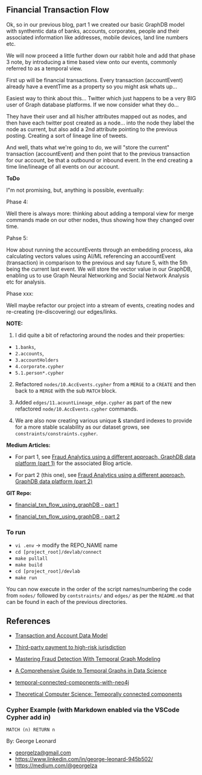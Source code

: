 ## Financial Transaction Flow 


Ok, so in our previous blog, part 1 we created our basic GraphDB model with synthentic data of banks, accounts, corporates, people and their associated information like addresses, mobile devices, land line numbers etc.

We will now proceed a little further down our rabbit hole and add that phase 3 note, by introducing a time based view onto our events, commonly referred to as a temporal view. 

First up will be financial transactions. Every transaction (accountEvent) already have a eventTime as a property so you might ask whats up... 

Easiest way to think about this... Twitter which just happens to be a very BIG user of Graph database platforms. 
If we now consider what they do... 

They have their user and all his/her attributes mapped out as nodes, and then have each twitter post created as a node... into the node they label the node as current, but also add a 2nd attribute pointing to the previous posting. Creating a sort of lineage line of tweets.

And well, thats what we're going to do, we will "store the current" transaction (accountEvent) and then point that to the previous transaction for our account, be that a outbound or inbound event. In the end creating a time line/lineage of all events on our account.


**ToDo**

I"m not promising, but, anything is possible, eventually:

Phase 4:

Well there is always more: thinking about adding a temporal view for merge commands made on our other nodes, thus showing how they changed over time.

Pahse 5:

How about running the accountEvents through an embedding process, aka calculating vectors values using AI/ML referencing an accountEvent (transaction) in comparison to the previous and say future 5, with the 5th being the current last event. We will store the vector value in our GraphDB, enabling us to use Graph Neural Networking and Social Network Analysis etc for analysis.

Phase xxx:

Well maybe refactor our project into a stream of events, creating nodes and re-creating (re-discovering) our edges/links. 


**NOTE:**

1. I did quite a bit of refactoring around the nodes and their properties: 
   
- `1.banks`, 
- `2.accounts`, 
- `3.accountHolders`
- `4.corporate.cypher`
- `5.1.person*.cypher`

2. Refactored `nodes/10.AccEvents.cypher` from a `MERGE` to a `CREATE` and then back to a `MERGE` with the sub `MATCH` block.

3. Added `edges/11.acountLineage_edge.cypher` as part of the new refactored `node/10.AccEvents.cypher` commands.

4. We are also now creating various unique & standard indexes to provide for a more stable scalability as our dataset grows, see `constraints/constraints.cypher`.


**Medium Articles:** 

- For part 1, see [Fraud Analytics using a different approach, GraphDB data platform (part 1)](https://medium.com/@georgelza/fraud-analytics-using-a-different-approach-graphdb-data-platform-part-1-807c68d03bff) for the associated Blog article.


- For part 2 (this one), see [Fraud Analytics using a different approach, GraphDB data platform (part 2)]()


**GIT Repo:** 

- [financial_txn_flow_using_graphDB - part 1](https://github.com/georgelza/financial_txn_flow_using_graphDB-part1)

- [financial_txn_flow_using_graphDB - part 2](https://github.com/georgelza/financial_txn_flow_using_graphDB-part2)


### To run

- `vi .env`    -> modify the REPO_NAME name
- `cd [project_root]/devlab/connect`
- `make pullall`
- `make build`
- `cd [project_root]/devlab`
- `make run`


You can now execute in the order of the script names/numbering the code from `nodes/` followed by `contstraints/` and `edges/` as per the `README.md` that can be found in each of the previous directories.


## References  

- [Transaction and Account Data Model](https://neo4j.com/developer/industry-use-cases/data-models/AccountEvents/AccountEvents-base-model/?_gl=1*d43n9l*_gcl_au*MTc2MjA3MzA3NS4xNzUzMjY3Mzc5*_ga*NzU1MTc3ODQwLjE3NTMyNjczNzk.*_ga_DL38Q8KGQC*czE3NTMyNjczNzkkbzEkZzEkdDE3NTMyNzM2MzIkajYwJGwwJGgw*_ga_DZP8Z65KK4*czE3NTMyNjczNzkkbzEkZzEkdDE3NTMyNzM2MzIkajYwJGwwJGgw)


- [Third-party payment to high-risk jurisdiction](https://neo4j.com/developer/industry-use-cases/finserv/retail-banking/transaction-monitoring/rules/transaction-monitoring-high-risk-jurisdictions/)

- [Mastering Fraud Detection With Temporal Graph Modeling](https://neo4j.com/blog/developer/mastering-fraud-detection-temporal-graph/)

- [A Comprehensive Guide to Temporal Graphs in Data Science](https://www.analyticsvidhya.com/blog/2023/12/a-comprehensive-guide-to-temporal-graphs-in-data-science/)

- [temporal-connected-components-with-neo4j](https://github.com/halftermeyer/temporal-connected-components-with-neo4j/tree/main)

- [Theoretical Computer Science: Temporally connected components](https://www.sciencedirect.com/science/article/pii/S0304397524003748)


### Cypher Example (with Markdown enabled via the VSCode Cypher add in)

```cypher
MATCH (n) RETURN n
```



By: George Leonard

- georgelza@gmail.com
- https://www.linkedin.com/in/george-leonard-945b502/
- https://medium.com/@georgelza